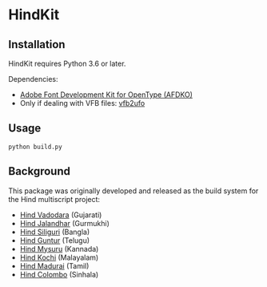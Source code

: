 # HindKit

## Installation

HindKit requires Python 3.6 or later.

Dependencies:

- [Adobe Font Development Kit for OpenType (AFDKO)](https://github.com/adobe-type-tools/afdko)
- Only if dealing with VFB files: [vfb2ufo](https://blog.fontlab.com/font-utility/vfb2ufo/)

## Usage

`python build.py`

## Background

This package was originally developed and released as the build system for the Hind multiscript project:

- [Hind Vadodara](https://github.com/itfoundry/hind-vadodara) (Gujarati)
- [Hind Jalandhar](https://github.com/itfoundry/hind-jalandhar) (Gurmukhi)
- [Hind Siliguri](https://github.com/itfoundry/hind-siliguri) (Bangla)
- [Hind Guntur](https://github.com/itfoundry/hind-guntur) (Telugu)
- [Hind Mysuru](https://github.com/itfoundry/hind-mysuru) (Kannada)
- [Hind Kochi](https://github.com/itfoundry/hind-kochi) (Malayalam)
- [Hind Madurai](https://github.com/itfoundry/hind-madurai) (Tamil)
- [Hind Colombo](https://github.com/itfoundry/hind-colombo) (Sinhala)

